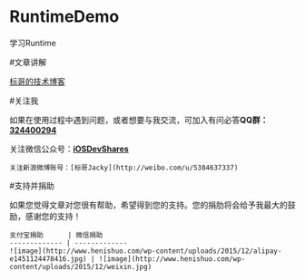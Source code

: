 # RuntimeDemo
学习Runtime

#文章讲解

[标哥的技术博客](http://www.henishuo.com/runtime-model-dictionary-convert/)

#关注我


如果在使用过程中遇到问题，或者想要与我交流，可加入有问必答**QQ群：[324400294]()**

关注微信公众号：[**iOSDevShares**]()

    关注新浪微博账号：[标哥Jacky](http://weibo.com/u/5384637337)

#支持并捐助

 如果您觉得文章对您很有帮助，希望得到您的支持。您的捐肋将会给予我最大的鼓励，感谢您的支持！

    支付宝捐助      | 微信捐助
    ------------- | -------------
    ![image](http://www.henishuo.com/wp-content/uploads/2015/12/alipay-e1451124478416.jpg) | ![image](http://www.henishuo.com/wp-content/uploads/2015/12/weixin.jpg)
    
